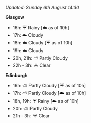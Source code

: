 *Updated: Sunday 6th August 14:30*

**Glasgow**

* 16h: :umbrella: Rainy [:cloud: as of 10h]
* 17h: :cloud: Cloudy
* 18h: :cloud: Cloudy [:umbrella: as of 10h]
* 19h: :cloud: Cloudy
* 20h, 21h: :partly_sunny: Partly Cloudy
* 22h - 3h: :sunny: Clear

**Edinburgh**

* 16h: :partly_sunny: Partly Cloudy [:umbrella: as of 10h]
* 17h: :partly_sunny: Partly Cloudy [:cloud: as of 10h]
* 18h, 19h: :umbrella: Rainy [:cloud: as of 10h]
* 20h: :partly_sunny: Partly Cloudy
* 21h - 3h: :sunny: Clear

